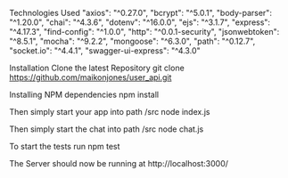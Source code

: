 Technologies Used
    "axios": "^0.27.0",
    "bcrypt": "^5.0.1",
    "body-parser": "^1.20.0",
    "chai": "^4.3.6",
    "dotenv": "^16.0.0",
    "ejs": "^3.1.7",
    "express": "^4.17.3",
    "find-config": "^1.0.0",
    "http": "^0.0.1-security",
    "jsonwebtoken": "^8.5.1",
    "mocha": "^9.2.2",
    "mongoose": "^6.3.0",
    "path": "^0.12.7",
    "socket.io": "^4.4.1",
    "swagger-ui-express": "^4.3.0"

Installation
    Clone the latest Repository
    git clone https://github.com/maikonjones/user_api.git

Installing NPM dependencies 
    npm install

Then simply start your app into path /src 
    node index.js

Then simply start the chat into path /src
    node chat.js

To start the tests run 
    npm test 

The Server should now be running at http://localhost:3000/